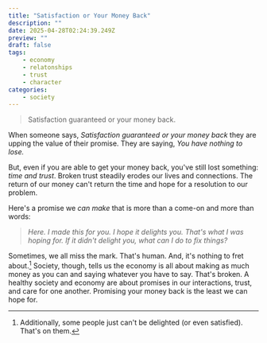```yaml
---
title: "Satisfaction or Your Money Back"
description: ""
date: 2025-04-28T02:24:39.249Z
preview: ""
draft: false
tags:
    - economy
    - relatonships
    - trust
    - character
categories:
    - society
---
```

>Satisfaction guaranteed or your money back.

When someone says, *Satisfaction guaranteed or your money back* they are upping the value of their promise. They are saying, *You have nothing to lose.* 

But, even if you are able to get your money back, you've still lost something: *time and trust*. Broken trust steadily erodes our lives and connections. The return of our money can't return the time and hope for a resolution to our problem. 

Here's a promise we *can make* that is more than a come-on and more than words:

> *Here. I made this for you. I hope it delights you. That's what I was hoping for. If it didn't delight you, what can I do to fix things?* 

Sometimes, we all miss the mark. That's human. And, it's nothing to fret about.[^1] Society, though, tells us the economy is all about making as much money as you can and saying whatever you have to say. That's broken. A healthy society and economy are about promises in our interactions, trust, and care for one another. Promising your money back is the least we can hope for. 

[^1]: Additionally, some people just can't be delighted (or even satisfied). That's on them. 